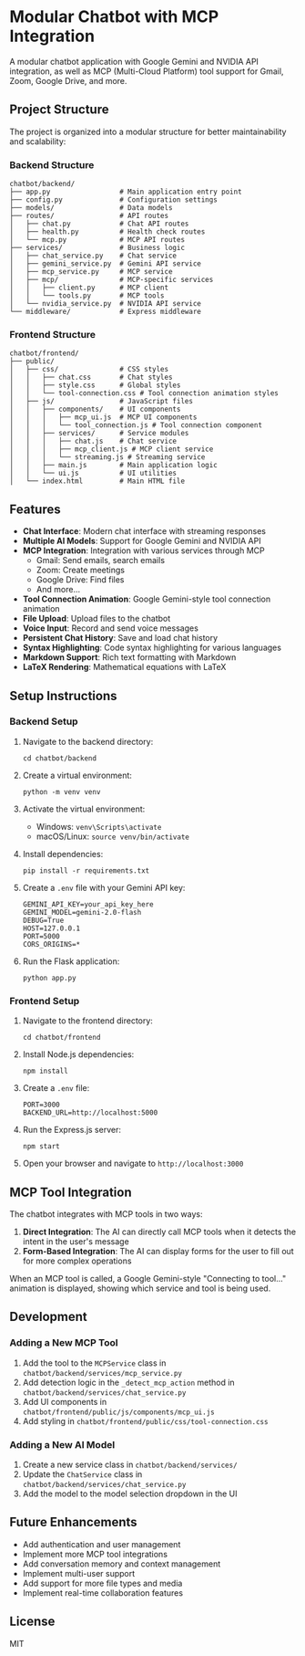 # Modular Chatbot with MCP Integration

A modular chatbot application with Google Gemini and NVIDIA API integration, as well as MCP (Multi-Cloud Platform) tool support for Gmail, Zoom, Google Drive, and more.

## Project Structure

The project is organized into a modular structure for better maintainability and scalability:

### Backend Structure

```
chatbot/backend/
├── app.py                 # Main application entry point
├── config.py              # Configuration settings
├── models/                # Data models
├── routes/                # API routes
│   ├── chat.py            # Chat API routes
│   ├── health.py          # Health check routes
│   └── mcp.py             # MCP API routes
├── services/              # Business logic
│   ├── chat_service.py    # Chat service
│   ├── gemini_service.py  # Gemini API service
│   ├── mcp_service.py     # MCP service
│   ├── mcp/               # MCP-specific services
│   │   ├── client.py      # MCP client
│   │   └── tools.py       # MCP tools
│   └── nvidia_service.py  # NVIDIA API service
└── middleware/            # Express middleware
```

### Frontend Structure

```
chatbot/frontend/
├── public/
│   ├── css/               # CSS styles
│   │   ├── chat.css       # Chat styles
│   │   ├── style.css      # Global styles
│   │   └── tool-connection.css # Tool connection animation styles
│   ├── js/                # JavaScript files
│   │   ├── components/    # UI components
│   │   │   ├── mcp_ui.js  # MCP UI components
│   │   │   └── tool_connection.js # Tool connection component
│   │   ├── services/      # Service modules
│   │   │   ├── chat.js    # Chat service
│   │   │   ├── mcp_client.js # MCP client service
│   │   │   └── streaming.js # Streaming service
│   │   ├── main.js        # Main application logic
│   │   └── ui.js          # UI utilities
│   └── index.html         # Main HTML file
```

## Features

- **Chat Interface**: Modern chat interface with streaming responses
- **Multiple AI Models**: Support for Google Gemini and NVIDIA API
- **MCP Integration**: Integration with various services through MCP
  - Gmail: Send emails, search emails
  - Zoom: Create meetings
  - Google Drive: Find files
  - And more...
- **Tool Connection Animation**: Google Gemini-style tool connection animation
- **File Upload**: Upload files to the chatbot
- **Voice Input**: Record and send voice messages
- **Persistent Chat History**: Save and load chat history
- **Syntax Highlighting**: Code syntax highlighting for various languages
- **Markdown Support**: Rich text formatting with Markdown
- **LaTeX Rendering**: Mathematical equations with LaTeX

## Setup Instructions

### Backend Setup

1. Navigate to the backend directory:
   ```
   cd chatbot/backend
   ```

2. Create a virtual environment:
   ```
   python -m venv venv
   ```

3. Activate the virtual environment:
   - Windows: `venv\Scripts\activate`
   - macOS/Linux: `source venv/bin/activate`

4. Install dependencies:
   ```
   pip install -r requirements.txt
   ```

5. Create a `.env` file with your Gemini API key:
   ```
   GEMINI_API_KEY=your_api_key_here
   GEMINI_MODEL=gemini-2.0-flash
   DEBUG=True
   HOST=127.0.0.1
   PORT=5000
   CORS_ORIGINS=*
   ```

6. Run the Flask application:
   ```
   python app.py
   ```

### Frontend Setup

1. Navigate to the frontend directory:
   ```
   cd chatbot/frontend
   ```

2. Install Node.js dependencies:
   ```
   npm install
   ```

3. Create a `.env` file:
   ```
   PORT=3000
   BACKEND_URL=http://localhost:5000
   ```

4. Run the Express.js server:
   ```
   npm start
   ```

5. Open your browser and navigate to `http://localhost:3000`

## MCP Tool Integration

The chatbot integrates with MCP tools in two ways:

1. **Direct Integration**: The AI can directly call MCP tools when it detects the intent in the user's message
2. **Form-Based Integration**: The AI can display forms for the user to fill out for more complex operations

When an MCP tool is called, a Google Gemini-style "Connecting to tool..." animation is displayed, showing which service and tool is being used.

## Development

### Adding a New MCP Tool

1. Add the tool to the `MCPService` class in `chatbot/backend/services/mcp_service.py`
2. Add detection logic in the `_detect_mcp_action` method in `chatbot/backend/services/chat_service.py`
3. Add UI components in `chatbot/frontend/public/js/components/mcp_ui.js`
4. Add styling in `chatbot/frontend/public/css/tool-connection.css`

### Adding a New AI Model

1. Create a new service class in `chatbot/backend/services/`
2. Update the `ChatService` class in `chatbot/backend/services/chat_service.py`
3. Add the model to the model selection dropdown in the UI

## Future Enhancements

- Add authentication and user management
- Implement more MCP tool integrations
- Add conversation memory and context management
- Implement multi-user support
- Add support for more file types and media
- Implement real-time collaboration features

## License

MIT
